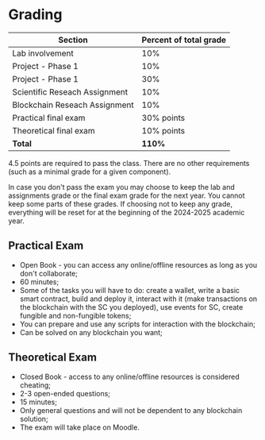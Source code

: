 # Grading

| Section    | Percent of total grade |
| -------- | ------- |
| Lab involvement | 10% |
| Project - Phase 1| 10% |
| Project - Phase 1| 30% |
| Scientific Reseach Assignment | 10%|
| Blockchain Reseach Assignment | 10%|
| Practical final exam | 30%  points |
| Theoretical final exam | 10%  points |
| **Total** | **110%** |


4.5 points are required to pass the class.
There are no other requirements (such as a minimal grade for a given component).

In case you don't pass the exam you may choose to keep the lab and assignments grade or the final exam grade for the next year. You cannot keep some parts of these grades. If choosing not to keep any grade, everything will be reset for at the beginning of the 2024-2025 academic year.

## Practical Exam

* Open Book - you can access any online/offline resources as long as you don't collaborate;
* 60 minutes;
* Some of the tasks you will have to do: create a wallet, write a basic smart contract, build and deploy it, interact with it (make transactions on the blockchain with the SC you deployed), use events for SC, create fungible and non-fungible tokens;
* You can prepare and use any scripts for interaction with the blockchain;
* Can be solved on any blockchain you want;

## Theoretical Exam
* Closed Book - access to any online/offline resources is considered cheating;
* 2-3 open-ended questions;
* 15 minutes;
* Only general questions and will not be dependent to any blockchain solution;
* The exam will take place on Moodle.
